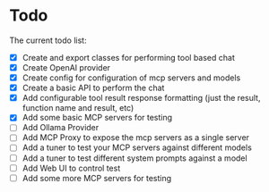 # Todo

The current todo list:
- [x] Create and export classes for performing tool based chat
- [x] Create OpenAI provider
- [x] Create config for configuration of mcp servers and models
- [x] Create a basic API to perform the chat
- [x] Add configurable tool result response formatting (just the result, function name and result, etc)
- [x] Add some basic MCP servers for testing
- [ ] Add Ollama Provider
- [ ] Add MCP Proxy to expose the mcp servers as a single server
- [ ] Add a tuner to test your MCP servers against different models
- [ ] Add a tuner to test different system prompts against a model
- [ ] Add Web UI to control test
- [ ] Add some more MCP servers for testing

